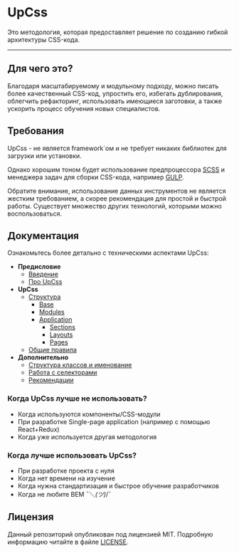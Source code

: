 # UpCss

Это методология, которая предоставляет решение по созданию гибкой 
архитектуры CSS-кода. 

---

## Для чего это?

Благодаря масштабируемому и модульному подходу, можно писать более 
качественный CSS-код, упростить его, избегать дублирования, 
облегчить рефакторинг, использовать имеющиеся заготовки, а также 
ускорить процесс обучения новых специалистов.


## Требования

UpCss - не является framework`ом и не требует никаких библиотек для 
загрузки или установки. 

Однако хорошим тоном будет использование предпроцессора [SCSS](http://sass-lang.com)
и менеджера задач для сборки CSS-кода, например [GULP](https://gulpjs.com). 

Обратите внимание, использование данных инструментов не является жестким 
требованием, а скорее рекомендация для простой и быстрой работы. Существует 
множество других технологий, которыми можно воспользоваться.


## Документация

Ознакомьтесь более детально с техническими аспектами UpCss:

* **Предисловие**
    * [Введение](./doc/preface/introduction.md)
    * [Про UpCss](./doc/preface/about.md)
* **UpCss**
    * [Структура](./doc/core/structure.md)
        * [Base](./doc/core/upCss-base.md)
        * [Modules](./doc/core/upCss-modules.md)
        * [Application](./doc/core/upCss-application.md)
            * [Sections](./doc/core/upCss-application.md#sections-Секции)
            * [Layouts](./doc/core/upCss-application.md#layouts-Каркасы)
            * [Pages](./doc/core/upCss-application.md#pages-Страницы)
    * [Общие правила](./doc/core/total-rules.md)
* **Дополнительно**
    * [Структура классов и именование](./doc/additionally/class-structure-and-naming.md)
    * [Работа с селекторами](./doc/additionally/work-with-selectors.md)
    * [Рекомендации](./doc/additionally/recommendations.md)
    

### Когда UpCss лучше не использовать?

* Когда используются компоненты/CSS-модули
* При разработке Single-page application (например с помощью React+Redux)
* Когда уже используется другая методология


### Когда лучше использовать UpCss?

* При разработке проекта с нуля
* Когда нет времени на изучение
* Когда нужна стандартизация и быстрое обучение разработчиков
* Когда не любите BEM ¯＼_(ツ)_/¯


## Лицензия

Данный репозиторий опубликован под лицензией MIT. 
Подробную информацию читайте в файле [LICENSE](./LICENSE).